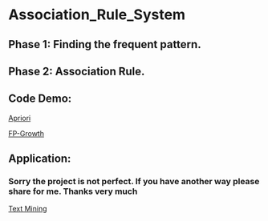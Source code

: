 # Association_Rule_System

## Phase 1: Finding the frequent pattern.

## Phase 2: Association Rule.

## Code Demo:

[ Apriori ](https://github.com/DoNCCong/Association_Rule_System/blob/main/Apriori%20Algorithm.ipynb)

[FP-Growth](https://github.com/DoNCCong/Association_Rule_System/blob/main/FP-Growth.ipynb)


## Application:
### Sorry the project is not perfect. If you have another way please share for me. Thanks very much

[Text Mining](https://github.com/DoNCCong/Association_Rule_System/blob/main/Text%20Mining%20with%20Association%20Rule.ipynb)
